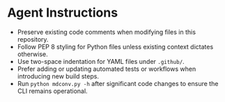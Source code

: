 # Agent Instructions

- Preserve existing code comments when modifying files in this repository.
- Follow PEP 8 styling for Python files unless existing context dictates otherwise.
- Use two-space indentation for YAML files under `.github/`.
- Prefer adding or updating automated tests or workflows when introducing new build steps.
- Run `python mdconv.py -h` after significant code changes to ensure the CLI remains operational.
